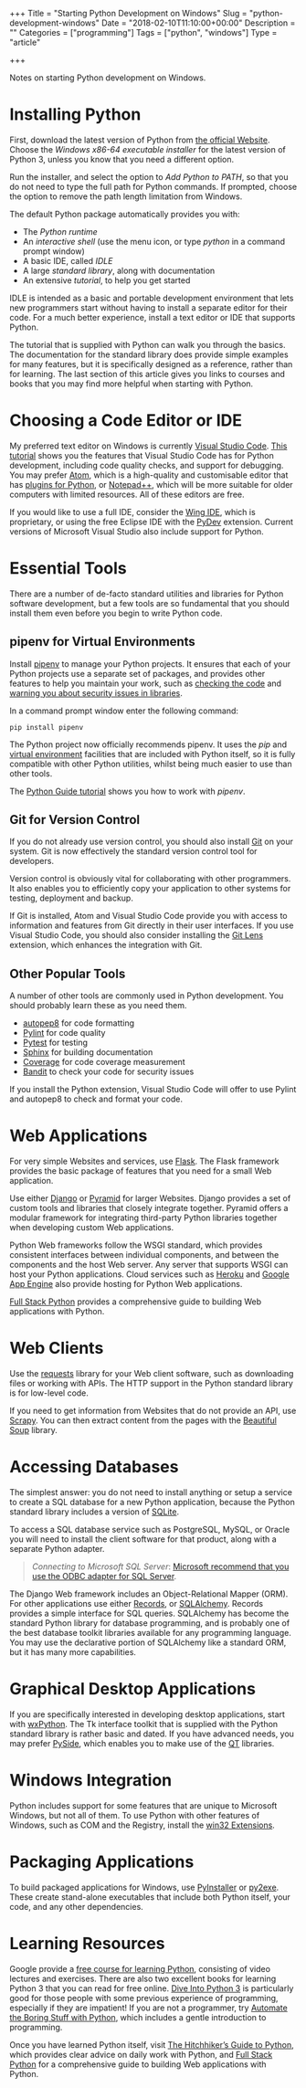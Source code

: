 +++
Title = "Starting Python Development on Windows"
Slug = "python-development-windows"
Date = "2018-02-10T11:10:00+00:00"
Description = ""
Categories = ["programming"]
Tags = ["python", "windows"]
Type = "article"

+++

Notes on starting Python development on Windows.

<!--more-->

# Installing Python #

First, download the latest version of Python from [the official
Website](http://www.python.org/). Choose the *Windows x86-64 executable installer* for the latest version of Python 3, unless you know that you need a different option.

Run the installer, and select the option to *Add Python to PATH*, so that you do not need to type the full path for Python commands. If prompted, choose the option to remove the path length limitation from Windows.

The default Python package automatically provides you with:

* The *Python runtime*
* An *interactive shell* (use the menu icon, or type _python_ in a
    command prompt window)
* A basic IDE, called *IDLE*
* A large *standard library*, along with documentation
* An extensive *tutorial*, to help you get started

IDLE is intended as a basic and portable development environment that
lets new programmers start without having to install a separate editor for their code. For a much better experience, install a text editor or IDE that supports Python.

The tutorial that is supplied with Python can walk you through the basics. The documentation for the standard library does provide simple examples for many features, but it is specifically designed as a reference, rather than for learning. The last section of this article gives you links to courses and books that you may find more helpful when starting with Python.

# Choosing a Code Editor or IDE #

 My preferred text editor on Windows is currently [Visual Studio Code](https://code.visualstudio.com). [This tutorial](https://code.visualstudio.com/docs/python/python-tutorial) shows you the features that Visual Studio Code has for Python development, including code quality checks, and support for debugging. You may prefer [Atom](https://atom.io/), which is a high-quality and customisable editor that has [plugins for Python](https://atom.io/packages/search?q=python), or [Notepad++](https://notepad-plus-plus.org/), which will be more suitable for older computers with limited resources. All of these editors are free.

 If you would like to use a full IDE, consider the [Wing IDE](http://www.wingware.com/), which is proprietary, or using the free Eclipse IDE with the [PyDev](http://www.pydev.org/) extension. Current versions of Microsoft Visual Studio also include support for Python.

# Essential Tools #

There are a number of de-facto standard utilities and libraries for
Python software development, but a few tools are so fundamental that you
should install them even before you begin to write Python code.

## pipenv for Virtual Environments ##

Install [pipenv](https://docs.pipenv.org/) to manage your Python projects. It ensures that each of your Python projects use a separate set of packages, and provides other features to help you maintain your work, such as [checking the code](https://docs.pipenv.org/advanced/#code-style-checking) and [warning you about security issues in libraries](https://docs.pipenv.org/advanced/#detection-of-security-vulnerabilities).

In a command prompt window enter the following command:

    pip install pipenv

The Python project now officially recommends pipenv. It uses the *pip* and [virtual environment](https://docs.python.org/3/tutorial/venv.html) facilities that are included with Python itself, so it is fully compatible with other Python utilities, whilst being much easier to use than other tools.

The [Python Guide tutorial](http://docs.python-guide.org/en/latest/dev/virtualenvs/) shows you how to work with *pipenv*.

## Git for Version Control ##

If you do not already use version control, you should also install [Git](http://git-scm.com/) on your
system. Git is now effectively the standard version control tool for developers.

Version control is obviously vital for collaborating with other programmers. It also enables you to efficiently copy your application to other systems for testing, deployment and backup.

If Git is installed, Atom and Visual Studio Code provide you with access to information and features from Git directly in their user interfaces. If you use Visual Studio Code, you should also consider installing the [Git Lens](https://marketplace.visualstudio.com/items?itemName=eamodio.gitlens) extension, which enhances the integration with Git.

## Other Popular Tools ##

A number of other tools are commonly used in Python development. You should
probably learn these as you need them.

* [autopep8](https://pypi.python.org/pypi/autopep8/) for code formatting
* [Pylint](https://www.pylint.org) for code quality
* [Pytest](http://pytest.org) for testing
* [Sphinx](http://sphinx.pocoo.org) for building documentation
* [Coverage](https://pypi.python.org/pypi/coverage/) for code coverage measurement
* [Bandit](https://pypi.python.org/pypi/bandit) to check your code for security issues

If you install the Python extension, Visual Studio Code will offer to use Pylint and autopep8 to check and format your code.

# Web Applications #

For very simple Websites and services, use [Flask](http://flask.pocoo.org/). The Flask framework provides the basic package of features that you need for a small Web application.

Use either [Django](http://www.djangoproject.com/) or [Pyramid](https://trypyramid.com/) for larger Websites. Django provides a set of custom tools and libraries that closely integrate together. Pyramid offers a modular framework for integrating third-party Python libraries together when developing custom Web applications.

Python Web frameworks follow the WSGI standard, which provides consistent
interfaces between individual components, and between the components and
the host Web server. Any server that supports WSGI can host your Python applications. Cloud services such as [Heroku](https://www.heroku.com/) and [Google App Engine](https://cloud.google.com/appengine/) also provide hosting for Python Web applications.

[Full Stack Python](https://www.fullstackpython.com) provides a comprehensive guide to building Web applications with Python.

# Web Clients #

Use the [requests](http://docs.python-requests.org/en/master/) library for your  Web client software, such as downloading files or working with APIs. The HTTP support in the Python standard library is for low-level code.

If you need to get information from Websites that do not provide an API, use [Scrapy](https://doc.scrapy.org). You can then extract content from the pages with the [Beautiful Soup](https://www.crummy.com/software/BeautifulSoup/) library.

# Accessing Databases #

The simplest answer: you do not need to install anything or setup a
service to create a SQL database for a new Python application, because
the Python standard library includes a version of
[SQLite](http://www.sqlite.org/).

To access a SQL database service such
as PostgreSQL, MySQL, or Oracle you will need to install the client software
for that product, along with a separate Python adapter.

> *Connecting to Microsoft SQL Server*: [Microsoft recommend that you use the ODBC adapter for SQL Server](https://docs.microsoft.com/en-us/sql/connect/python/python-driver-for-sql-server).

The Django Web framework includes an Object-Relational Mapper (ORM). For other applications use either [Records](https://pypi.python.org/pypi/records/), or [SQLAlchemy](http://www.sqlalchemy.org/). Records provides a simple interface for SQL queries. SQLAlchemy has become the standard Python library for database programming, and is probably one of the best database toolkit libraries available for any programming language. You may use the declarative portion of SQLAlchemy like a standard ORM, but it has many more capabilities.

# Graphical Desktop Applications #

If you are specifically interested in developing desktop applications, start with [wxPython](http://wxpython.org/). The Tk interface toolkit that is supplied with the Python standard library is rather basic and dated. If you have advanced needs, you may prefer [PySide](https://wiki.qt.io/PySide), which enables you to make use of the [QT](https://www.qt.io/) libraries.

# Windows Integration #

Python includes support for some features that are unique to Microsoft Windows, but not all of them. To use Python with other features of Windows, such as COM and the Registry, install the [win32
Extensions](https://github.com/mhammond/pywin32).

# Packaging Applications #

To build packaged applications for Windows, use [PyInstaller](http://www.pyinstaller.org/) or [py2exe](http://www.py2exe.org/). These create stand-alone executables that include both Python itself, your code, and any other dependencies.

# Learning Resources #

Google provide a [free course for learning Python](https://developers.google.com/edu/python/), consisting of video lectures and exercises. There are also two excellent books for learning Python 3 that you can read for free online. [Dive Into Python
3](http://www.diveintopython3.net/) is particularly good for those people with some previous experience of
programming, especially if they are impatient! If you are not a programmer, try [Automate the Boring Stuff with Python](http://automatetheboringstuff.com/), which includes a gentle introduction to programming.

Once you have learned Python itself, visit [The Hitchhiker’s Guide to Python](http://docs.python-guide.org), which provides clear advice on daily work with Python, and [Full Stack Python](https://www.fullstackpython.com) for a comprehensive guide to building Web applications with Python.
